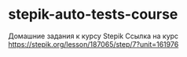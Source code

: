 # stepik-auto-tests-course
Домашние задания к курсу Stepik
Ссылка на курс https://stepik.org/lesson/187065/step/7?unit=161976
